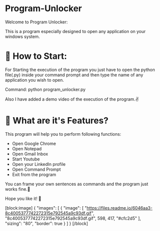 # Program-Unlocker

Welcome to Program Unlocker:


This is a program especially designed to open any application on your windows system.

# 📝 How to Start:

For Starting the execution of the program you just have to open the python file(.py) inside your command prompt and then type the name of any application you wish to open. 

Command: python program_unlocker.py

Also I have added a demo video of the execution of the program.✌️

# 🚦 What are it's Features?

This program will help you to perform following functions:

  * Open Google Chrome
  * Open Notepad
  * Open Gmail Inbox
  * Start Youtube
  * Open your LinkedIn profile
  * Open Command Prompt
  * Exit from the program

You can frame your own sentences as commands and the program just works fine.🥰

Hope you like it! 💙 
 

[block:image]
{
  "images": [
    {
      "image": [
        "https://files.readme.io/6046aa3-8c4005377742272315e792545a9c93df.gif",
        "8c4005377742272315e792545a9c93df.gif",
        598,
        417,
        "#cfc2d5"
      ],
      "sizing": "80",
      "border": true
    }
  ]
}
[/block]
